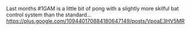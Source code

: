 Last months #1GAM is a little bit of pong with a slightly more skilful bat control system than the standard… https://plus.google.com/109440170884180647149/posts/VpoaE3HV5MR